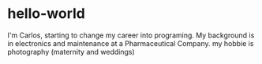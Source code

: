 # hello-world

I'm Carlos, starting to change my career into programing. My background is in electronics and maintenance at a Pharmaceutical Company.
my hobbie is photography (maternity and weddings)
